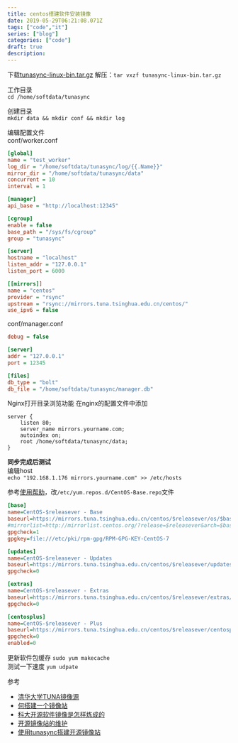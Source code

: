 ```yaml
---
title: centos搭建软件安装镜像
date: 2019-05-29T06:21:08.071Z
tags: ["code","it"]
series: ["blog"]
categories: ["code"]
draft: true
description:
---
```


下载[tunasync-linux-bin.tar.gz](https://github.com/tuna/tunasync/releases)
解压：`tar vxzf tunasync-linux-bin.tar.gz`

工作目录  
`cd /home/softdata/tunasync`  

创建目录  
`mkdir data && mkdir conf && mkdir log`  

编辑配置文件  
conf/worker.conf  
```ini
[global]
name = "test_worker"
log_dir = "/home/softdata/tunasync/log/{{.Name}}"
mirror_dir = "/home/softdata/tunasync/data"
concurrent = 10
interval = 1

[manager]
api_base = "http://localhost:12345"

[cgroup]
enable = false
base_path = "/sys/fs/cgroup"
group = "tunasync"

[server]
hostname = "localhost"
listen_addr = "127.0.0.1"
listen_port = 6000

[[mirrors]]
name = "centos"
provider = "rsync"
upstream = "rsync://mirrors.tuna.tsinghua.edu.cn/centos/"
use_ipv6 = false
```

conf/manager.conf
```ini
debug = false

[server]
addr = "127.0.0.1"
port = 12345

[files]
db_type = "bolt"
db_file = "/home/softdata/tunasync/manager.db"
```

Nginx打开目录浏览功能
在nginx的配置文件中添加
```nginx
server {
    listen 80;
    server_name mirrors.yourname.com;
    autoindex on;
    root /home/softdata/tunasync/data;
}

```

**同步完成后测试**  
编辑host  
`echo "192.168.1.176 mirrors.yourname.com" >> /etc/hosts`

参考[使用帮助](https://mirrors.tuna.tsinghua.edu.cn/help/centos/)，改`/etc/yum.repos.d/CentOS-Base.repo`文件
```ini
[base]
name=CentOS-$releasever - Base
baseurl=https://mirrors.tuna.tsinghua.edu.cn/centos/$releasever/os/$basearch/
#mirrorlist=http://mirrorlist.centos.org/?release=$releasever&arch=$basearch&repo=os
gpgcheck=1
gpgkey=file:///etc/pki/rpm-gpg/RPM-GPG-KEY-CentOS-7

[updates]
name=CentOS-$releasever - Updates
baseurl=https://mirrors.tuna.tsinghua.edu.cn/centos/$releasever/updates/$basearch/
gpgcheck=0

[extras]
name=CentOS-$releasever - Extras
baseurl=https://mirrors.tuna.tsinghua.edu.cn/centos/$releasever/extras/$basearch/
gpgcheck=0

[centosplus]
name=CentOS-$releasever - Plus
baseurl=https://mirrors.tuna.tsinghua.edu.cn/centos/$releasever/centosplus/$basearch/
gpgcheck=0
enabled=0
```
更新软件包缓存 `sudo yum makecache`  
测试一下速度 `yum udpate`



参考  
- [清华大学TUNA镜像源](https://github.com/tuna/tunasync/blob/master/docs/zh_CN/get_started.md)
- [何搭建一个镜像站](http://v.colinlee.fish/posts/how-to-set-up-a-centos-mirror-site.html)
- [科大开源软件镜像是怎样炼成的](https://ring0.me/2013/09/how-ustc-mirror-works/)
- [开源镜像站的维护](https://www.zhihu.com/question/19719790)
- [使用tunasync搭建开源镜像站](http://weyo.me/pages/techs/how-to-make-a-mirror-site/)